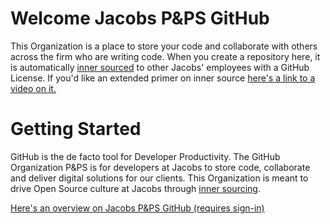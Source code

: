 # Welcome Jacobs P&PS GitHub

This Organization is a place to store your code and collaborate with others across the firm who are writing code. When you create a repository here, it is automatically [inner sourced](https://en.wikipedia.org/wiki/Inner_source) to other Jacobs' employees with a GitHub License.  If you'd like an extended primer on inner source [here's a link to a video on it.](https://www.youtube.com/watch?v=RDqEP1fhDNM) 


# Getting Started

GitHub is the de facto tool for Developer Productivity. The GitHub Organization P&PS is for developers at Jacobs to store code, collaborate and deliver digital solutions for our clients. This Organization is meant to drive Open Source culture at Jacobs through [inner sourcing](https://www.youtube.com/watch?v=RDqEP1fhDNM).

[Here's an overview on Jacobs P&PS GitHub (requires sign-in)](https://studious-funicular-66f5ebe1.pages.github.io/)
